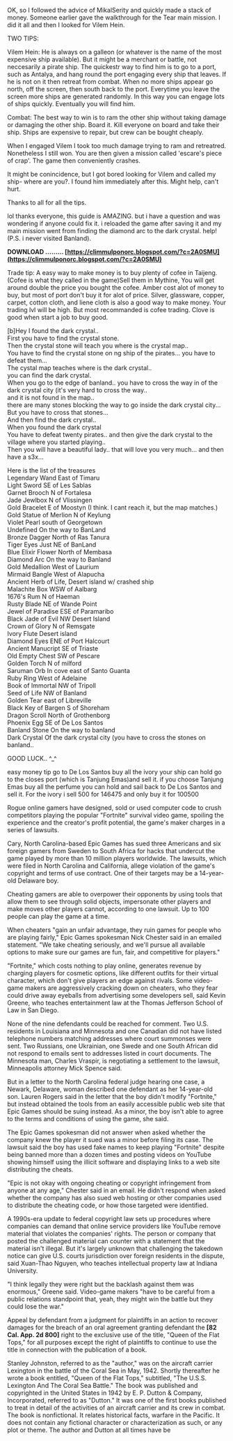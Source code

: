 OK, so I followed the advice of MikalSerity and quickly made a stack of money. Someone earlier gave the walkthrough for the Tear main mission. I did it all and then I looked for Vilem Hein.   
  
TWO TIPS:  
  
Vilem Hein: He is always on a galleon (or whatever is the name of the most expensive ship available). But it might be a merchant or battle, not neccesarily a pirate ship. The quickestr way to find him is to go to a port, such as Antalya, and hang round the port engaging every ship that leaves. If he is not on it then retreat from combat. When no more ships appear go north, off the screen, then south back to the port. Everytime you leave the screen more ships are generated randomly. In this way you can engage lots of ships quickly. Eventually you will find him.   
  
Combat: The best way to win is to ram the other ship without taking damage or damaging the other ship. Board it. Kill everyone on board and take their ship. Ships are expensive to repair, but crew can be bought cheaply.  
  
When I engaged Vilem I took too much damage trying to ram and retreatred. Nonetheless I still won. You are then given a mission called 'escare's piece of crap'. The game then conveniently crashes.   
  
It might be conincidence, but I got bored looking for Vilem and called my ship- where are you?. I found him immediately after this. Might help, can't hurt.   
  
Thanks to all for all the tips.
 
lol thanks everyone, this guide is AMAZING. but i have a question and was wondering if anyone could fix it. i reloaded the game after saving it and my main mission went from finding the diamond arc to the dark crystal. help! (P.S. i never visited Banland).
 
**DOWNLOAD ……… [https://climmulponorc.blogspot.com/?c=2A0SMU](https://climmulponorc.blogspot.com/?c=2A0SMU)**


 
Trade tip: A easy way to make money is to buy plenty of cofee in Taijeng.(Cofee is what they called in the game)Sell them in Mythine, You will get around double the price you bought the cofee. Amber cost alot of money to buy, but most of port don't buy it for alot of price. Silver, glassware, copper, carpet, cotton cloth, and liene cloth is also a good way to make money. Your trading lvl will be high. But most recommanded is cofee trading. Clove is good when start a job to buy good.
 
[b]Hey I found the dark crystal..  
First you have to find the crystal stone.  
Then the crystal stone will teach you where is the crystal map..  
You have to find the crystal stone on ng ship of the pirates... you have to defeat them...  
The cystal map teaches where is the dark crystal..  
you can find the dark crystal.  
When you go to the edge of banland.. you have to cross the way in of the dark crystal city (it's very hard to cross the way..  
and it is not found in the map..  
there are many stones blocking the way to go inside the dark crystal city...  
But you have to cross that stones...  
And then find the dark crystal..  
When you found the dark crystal  
You have to defeat twenty pirates.. and then give the dark crystal to the village where you started playing..  
Then you will have a beautiful lady.. that will love you very much... and then have a s3x...  
  
Here is the list of the treasures  
Legendary Wand East of Timaru  
Light Sword SE of Les Sablas  
Garnet Brooch N of Fortalesa  
Jade Jewlbox N of Vlissingen  
Gold Bracelet E of Moostyn (I think. I cant reach it, but the map matches.)  
Gold Statue of Merlion N of Keylung  
Violet Pearl south of Georgetown  
Undefined On the way to BanLand  
Bronze Dagger North of Ras Tanura  
Tiger Eyes Just NE of BanLand  
Blue Elixir Flower North of Membasa  
Diamond Arc On the way to Banland  
Gold Medallion West of Laurium  
Mirmaid Bangle West of Alapucha  
Ancient Herb of Life, Desert island w/ crashed ship  
Malachite Box WSW of Aalbarg  
1676's Rum N of Haeman  
Rusty Blade NE of Wande Point  
Jewel of Paradise ESE of Paramaribo  
Black Jade of Evil NW Desert Island  
Crown of Glory N of Remsgate  
Ivory Flute Desert island  
Diamond Eyes ENE of Port Halcourt  
Ancient Manucript SE of Triaste  
Old Empty Chest SW of Pescare  
Golden Torch N of milford  
Saruman Orb In cove east of Santo Guanta  
Ruby Ring West of Adelaine  
Book of Immortal NW of Tripoll  
Seed of Life NW of Banland  
Golden Tear east of Libreville  
Black Key of Bargen S of Shoreham  
Dragon Scroll North of Grothenborg  
Phoenix Egg SE of De Los Santos  
Banland Stone On the way to banland  
Dark Crystal Of the dark crystal city (you have to cross the stones on banland..  
  
GOOD LUCK.. ^\_^
 
easy money tip go to De Los Santos buy all the ivory your ship can hold go to the closes port (which is Tanjung Emas)and sell it. if you choose Tanjung Emas buy all the perfume you can hold and sail back to De Los Santos and sell it. For the ivory i sell 500 for 146475 and only buy it for 100500
 
Rogue online gamers have designed, sold or used computer code to crush competitors playing the popular "Fortnite" survival video game, spoiling the experience and the creator's profit potential, the game's maker charges in a series of lawsuits.
 
Cary, North Carolina-based Epic Games has sued three Americans and six foreign gamers from Sweden to South Africa for hacks that undercut the game played by more than 10 million players worldwide. The lawsuits, which were filed in North Carolina and California, allege violation of the game's copyright and terms of use contract. One of their targets may be a 14-year-old Delaware boy.
 
Cheating gamers are able to overpower their opponents by using tools that allow them to see through solid objects, impersonate other players and make moves other players cannot, according to one lawsuit. Up to 100 people can play the game at a time.

When cheaters "gain an unfair advantage, they ruin games for people who are playing fairly," Epic Games spokesman Nick Chester said in an emailed statement. "We take cheating seriously, and we'll pursue all available options to make sure our games are fun, fair, and competitive for players."
 
"Fortnite," which costs nothing to play online, generates revenue by charging players for cosmetic options, like different outfits for their virtual character, which don't give players an edge against rivals. Some video-game makers are aggressively cracking down on cheaters, who they fear could drive away eyeballs from advertising some developers sell, said Kevin Greene, who teaches entertainment law at the Thomas Jefferson School of Law in San Diego.
 
None of the nine defendants could be reached for comment. Two U.S. residents in Louisiana and Minnesota and one Canadian did not have listed telephone numbers matching addresses where court summonses were sent. Two Russians, one Ukrainian, one Swede and one South African did not respond to emails sent to addresses listed in court documents. The Minnesota man, Charles Vraspir, is negotiating a settlement to the lawsuit, Minneapolis attorney Mick Spence said.
 
But in a letter to the North Carolina federal judge hearing one case, a Newark, Delaware, woman described one defendant as her 14-year-old son. Lauren Rogers said in the letter that the boy didn't modify "Fortnite," but instead obtained the tools from an easily accessible public web site that Epic Games should be suing instead. As a minor, the boy isn't able to agree to the terms and conditions of using the game, she said.
 
The Epic Games spokesman did not answer when asked whether the company knew the player it sued was a minor before filing its case. The lawsuit said the boy has used fake names to keep playing "Fortnite" despite being banned more than a dozen times and posting videos on YouTube showing himself using the illicit software and displaying links to a web site distributing the cheats.
 
"Epic is not okay with ongoing cheating or copyright infringement from anyone at any age," Chester said in an email. He didn't respond when asked whether the company has also sued web hosting or other companies used to distribute the cheating code, or how those targeted were identified.
 
A 1990s-era update to federal copyright law sets up procedures where companies can demand that online service providers like YouTube remove material that violates the companies' rights. The person or company that posted the challenged material can counter with a statement that the material isn't illegal. But it's largely unknown that challenging the takedown notice can give U.S. courts jurisdiction over foreign residents in the dispute, said Xuan-Thao Nguyen, who teaches intellectual property law at Indiana University.
 
"I think legally they were right but the backlash against them was enormous," Greene said. Video-game makers "have to be careful from a public relations standpoint that, yeah, they might win the battle but they could lose the war."
 
Appeal by defendant from a judgment for plaintiffs in an action to recover damages for the breach of an oral agreement granting defendant the **[82 Cal. App. 2d 800]** right to the exclusive use of the title, "Queen of the Flat Tops," for all purposes except the right of plaintiffs to continue to use the title in connection with the publication of a book.
 
Stanley Johnston, referred to as the "author," was on the aircraft carrier Lexington in the battle of the Coral Sea in May, 1942. Shortly thereafter he wrote a book entitled, "Queen of the Flat Tops," subtitled, "The U.S.S. Lexington And The Coral Sea Battle." The book was published and copyrighted in the United States in 1942 by E. P. Dutton & Company, Incorporated, referred to as "Dutton." It was one of the first books published to treat in detail of the activities of an aircraft carrier and its crew in combat. The book is nonfictional. It relates historical facts, warfare in the Pacific. It does not contain any fictional character or characterization as such, or any plot or theme. The author and Dutton at all times have be
